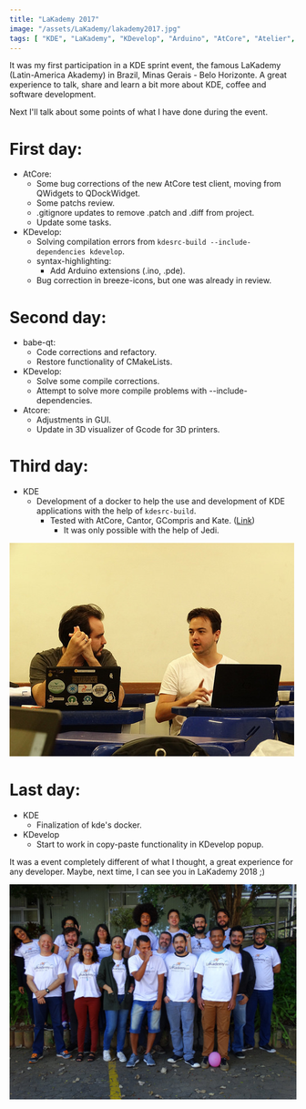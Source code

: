 ```yaml
---
title: "LaKademy 2017"
image: "/assets/LaKademy/lakademy2017.jpg"
tags: [ "KDE", "LaKademy", "KDevelop", "Arduino", "AtCore", "Atelier", "Docker" ]
---
```


It was my first participation in a KDE sprint event, the famous LaKademy (Latin-America Akademy) in Brazil, Minas Gerais - Belo Horizonte. A great experience to talk, share and learn a bit more about KDE, coffee and software development.

Next I'll talk about some points of what I have done during the event.

# First day:

- AtCore:
  - Some bug corrections of the new AtCore test client, moving from QWidgets to QDockWidget.
  - Some patchs review.
  - .gitignore updates to remove .patch and .diff from project.
  - Update some tasks.
- KDevelop:
   - Solving compilation errors from `kdesrc-build --include-dependencies kdevelop`.
   - syntax-highlighting:
     - Add Arduino extensions (.ino, .pde).
   - Bug correction in breeze-icons, but one was already in review.

# Second day:

- babe-qt:
  - Code corrections and refactory.
  - Restore functionality of CMakeLists.
- KDevelop:
  - Solve some compile corrections.
  - Attempt to solve more compile problems with --include-dependencies.
- Atcore:
  - Adjustments in GUI.
  - Update in 3D visualizer of Gcode for 3D printers.

# Third day:

- KDE
  - Development of a docker to help the use and development of KDE applications with the help of `kdesrc-build`.
    - Tested with AtCore, Cantor, GCompris and Kate. ([Link](https://hub.docker.com/r/patrickelectric/kde/))
      - It was only possible with the help of Jedi.

![Jedi](/assets/LaKademy/docker.jpg)

# Last day:

- KDE
  - Finalization of kde's docker.
- KDevelop
  - Start to work in copy-paste functionality in KDevelop popup.

It was a event completely different of what I thought, a great experience for any developer. Maybe, next time, I can see you in LaKademy 2018 ;)

  ![LaKademy2017](/assets/LaKademy/lakademy2017.jpg)
